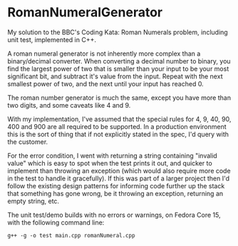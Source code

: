 RomanNumeralGenerator
=====================

My solution to the BBC's Coding Kata: Roman Numerals problem, including unit test, implemented in C++.

A roman numeral generator is not inherently more complex than a binary/decimal converter. When converting a decimal number to binary, you find the largest power of two that is smaller than your input to be your most significant bit, and subtract it's value from the input. Repeat with the next smallest power of two, and the next until your input has reached 0.

The roman number generator is much the same, except you have more than two digits, and some caveats like 4 and 9.

With my implementation, I've assumed that the special rules for 4, 9, 40, 90, 400 and 900 are all required to be supported. In a production environment this is the sort of thing that if not explicitly stated in the spec, I'd query with the customer.

For the error condition, I went with returning a string containing "invalid value" which is easy to spot when the test prints it out, and quicker to implement than throwing an exception (which would also require more code in the test to handle it gracefully). If this was part of a larger project then I'd follow the existing design patterns for informing code further up the stack that something has gone wrong, be it throwing an exception, returning an empty string, etc.

The unit test/demo builds with no errors or warnings, on Fedora Core 15, with the following command line:

	g++ -g -o test main.cpp romanNumeral.cpp

	
